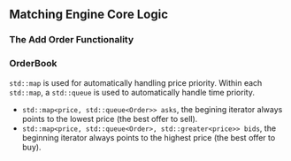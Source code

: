 ## Matching Engine Core Logic


### The Add Order Functionality


### OrderBook
`std::map` is used for automatically handling price priority. Within each `std::map`, a `std::queue` is used to automatically handle time priority.


- `std::map<price, std::queue<Order>> asks`, the begining iterator always points to the lowest price (the best offer to sell).
- `std::map<price, std::queue<Order>, std::greater<price>> bids`, the beginning iterator always points to the highest price (the best offer to buy).


